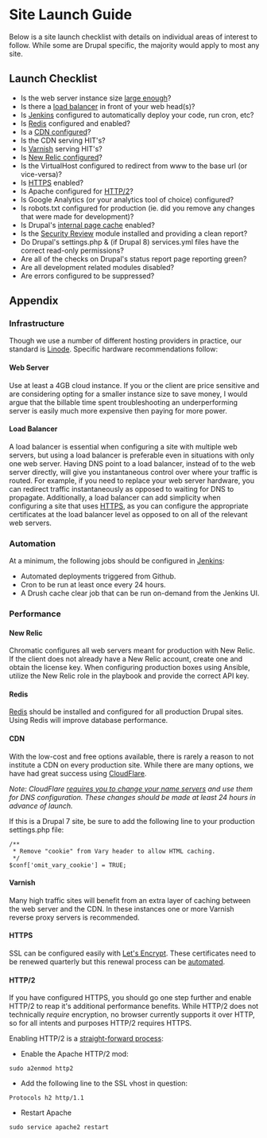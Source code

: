 # Site Launch Guide
Below is a site launch checklist with details on individual areas of interest to follow. While some are Drupal specific, the majority would apply to most any site.

## Launch Checklist
* Is the web server instance size [large enough](#infrastructure)?
* Is there a [load balancer](#infrastructure) in front of your web head(s)?
* Is [Jenkins](#automation) configured to automatically deploy your code, run cron, etc?
* Is [Redis](#redis) configured and enabled?
* Is a [CDN configured](#infrastructure)?
* Is the CDN serving HIT's?
* Is [Varnish](#varnish) serving HIT's?
* Is [New Relic configured](#new-relic)?
* Is the VirtualHost configured to redirect from www to the base url (or vice-versa)?
* Is [HTTPS](#https) enabled?
* Is Apache configured for [HTTP/2](#http2)?
* Is Google Analytics (or your analytics tool of choice) configured?
* Is robots.txt configured for production (ie. did you remove any changes that were made for development)?
* Is Drupal's [internal page cache](https://www.drupal.org/documentation/modules/internal_page_cache) enabled?
* Is the [Security Review](https://www.drupal.org/project/security_review) module installed and providing a clean report? 
* Do Drupal's settings.php & (if Drupal 8) services.yml files have the correct read-only permissions?
* Are all of the checks on Drupal's status report page reporting green?
* Are all development related modules disabled?
* Are errors configured to be suppressed?

## Appendix
### Infrastructure
Though we use a number of different hosting providers in practice, our standard is [Linode](https://www.linode.com/?r=05d012f41778d9c4d4e56f9f0b0f7c0394dc41a0). Specific hardware recommendations follow:

#### Web Server
Use at least a 4GB cloud instance. If you or the client are price sensitive and are considering opting for a smaller instance size to save money, I would argue that the billable time spent troubleshooting an underperforming server is easily much more expensive then paying for more power.

#### Load Balancer
A load balancer is essential when configuring a site with multiple web servers, but using a load balancer is preferable even in situations with only one web server. Having DNS point to a load balancer, instead of to the web server directly, will give you instantaneous control over where your traffic is routed. For example, if you need to replace your web server hardware, you can redirect traffic instantaneously as opposed to waiting for DNS to propagate. Additionally, a load balancer can add simplicity when configuring a site that uses [HTTPS](#https), as you can configure the appropriate certificates at the load balancer level as opposed to on all of the relevant web servers.

### Automation
At a minimum, the following jobs should be configured in [Jenkins](https://jenkins.io):

* Automated deployments triggered from Github.
* Cron to be run at least once every 24 hours.
* A Drush cache clear job that can be run on-demand from the Jenkins UI.

### Performance
#### New Relic
Chromatic configures all web servers meant for production with New Relic. If the client does not already have a New Relic account, create one and obtain the license key. When configuring production boxes using Ansible, utilize the New Relic role in the playbook and provide the correct API key.

#### Redis
[Redis](http://redis.io/) should be installed and configured for all production Drupal sites. Using Redis will improve database performance.

#### CDN
With the low-cost and free options available, there is rarely a reason to not institute a CDN on every production site. While there are many options, we have had great success using [CloudFlare](https://www.cloudflare.com/).

_Note: CloudFlare [requires you to change your name servers](https://support.cloudflare.com/hc/en-us/articles/200172566-Why-do-I-have-to-change-my-DNS-settings-to-use-CloudFlare-) and use them for DNS configuration. These changes should be made at least 24 hours in advance of launch._

If this is a Drupal 7 site, be sure to add the following line to your production settings.php file:
```
/**
 * Remove "cookie" from Vary header to allow HTML caching.
 */
$conf['omit_vary_cookie'] = TRUE;
```

#### Varnish
Many high traffic sites will benefit from an extra layer of caching between the web server and the CDN. In these instances one or more Varnish reverse proxy servers is recommended.

#### HTTPS
SSL can be configured easily with [Let's Encrypt](https://letsencrypt.org/getting-started/). These certificates need to be renewed quarterly but this renewal process can be [automated](#automation).

#### HTTP/2
If you have configured HTTPS, you should go one step further and enable HTTP/2 to reap it's additional performance benefits. While HTTP/2 does not technically _require_ encryption, no browser currently supports it over HTTP, so for all intents and purposes HTTP/2 requires HTTPS. 

Enabling HTTP/2 is a [straight-forward process](https://blog.samat.org/2015/11/26/Enabling-HTTP2-on-Apache-2.4-on-Debian-Ubuntu/):

* Enable the Apache HTTP/2 mod:
```
sudo a2enmod http2
```
* Add the following line to the SSL vhost in question: 
```
Protocols h2 http/1.1
```
* Restart Apache
```
sudo service apache2 restart
```
